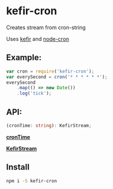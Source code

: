 kefir-cron
===

Creates stream from cron-string

Uses [kefir](http://rpominov.github.io/kefir/) and [node-cron](https://github.com/ncb000gt/node-cron)


Example:
---

```js
var cron = require('kefir-cron');
var everySecond = cron('* * * * * *');
everySecond
    .map(() => new Date())
    .log('tick');
```

API:
---

```ts
(cronTime: string): KefirStream;
```

[**cronTime**](https://github.com/ncb000gt/node-cron#api)

[**KefirStream**](http://rpominov.github.io/kefir/)

Install
---

```sh
npm i -S kefir-cron
```
